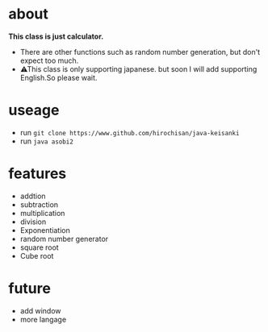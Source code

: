 # about
**This class is just calculator.**
- There are other functions such as random number generation, but don't expect too much.
- ⚠This class is only supporting japanese. but soon I will add supporting English.So please wait.

# useage
- run ```git clone https://www.github.com/hirochisan/java-keisanki```
- run ```java asobi2```

# features
- addtion
- subtraction
- multiplication
- division
- Exponentiation
- random number generator
- square root
- Cube root

# future
- add window
- more langage
